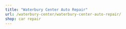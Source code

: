 ```yaml
---
title: "Waterbury Center Auto Repair"
url: /waterbury-center/waterbury-center-auto-repair/
shop: car repair
---
```


